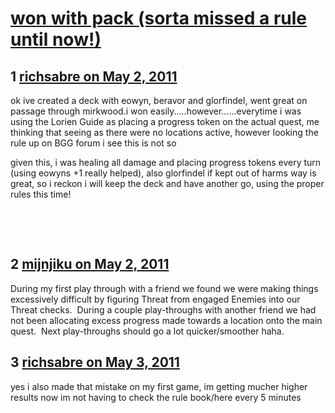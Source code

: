 # [won with pack (sorta missed a rule until now!)](https://community.fantasyflightgames.com/topic/46152-won-with-pack-sorta-missed-a-rule-until-now/)

## 1 [richsabre on May 2, 2011](https://community.fantasyflightgames.com/topic/46152-won-with-pack-sorta-missed-a-rule-until-now/?do=findComment&comment=462458)

ok ive created a deck with eowyn, beravor and glorfindel, went great on passage through mirkwood.i won easily.....however......everytime i was using the Lorien Guide as placing a progress token on the actual quest, me thinking that seeing as there were no locations active, however looking the rule up on BGG forum i see this is not so

given this, i was healing all damage and placing progress tokens every turn (using eowyns +1 really helped), also glorfindel if kept out of harms way is great, so i reckon i will keep the deck and have another go, using the proper rules this time!

 

 

## 2 [mijnjiku on May 2, 2011](https://community.fantasyflightgames.com/topic/46152-won-with-pack-sorta-missed-a-rule-until-now/?do=findComment&comment=462468)

During my first play through with a friend we found we were making things excessively difficult by figuring Threat from engaged Enemies into our Threat checks.  During a couple play-throughs with another friend we had not been allocating excess progress made towards a location onto the main quest.  Next play-throughs should go a lot quicker/smoother haha.

## 3 [richsabre on May 3, 2011](https://community.fantasyflightgames.com/topic/46152-won-with-pack-sorta-missed-a-rule-until-now/?do=findComment&comment=462662)

yes i also made that mistake on my first game, im getting mucher higher results now im not having to check the rule book/here every 5 minutes

